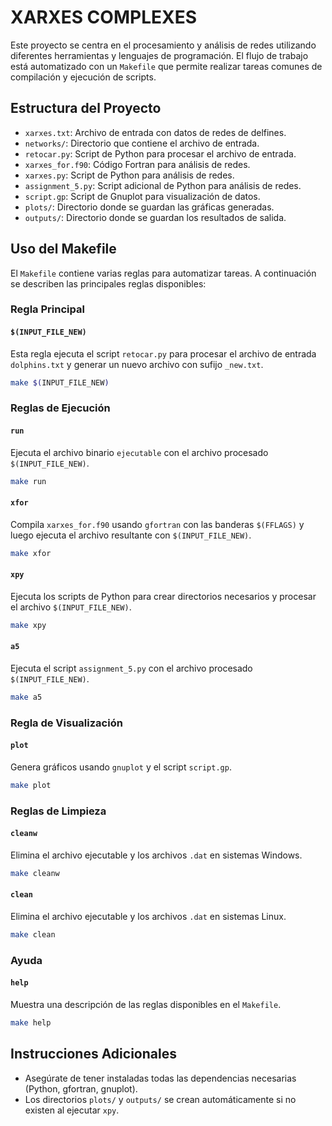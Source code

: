 # XARXES COMPLEXES

Este proyecto se centra en el procesamiento y análisis de redes utilizando diferentes herramientas y lenguajes de programación. El flujo de trabajo está automatizado con un `Makefile` que permite realizar tareas comunes de compilación y ejecución de scripts.

## Estructura del Proyecto

- `xarxes.txt`: Archivo de entrada con datos de redes de delfines.
- `networks/`: Directorio que contiene el archivo de entrada.
- `retocar.py`: Script de Python para procesar el archivo de entrada.
- `xarxes_for.f90`: Código Fortran para análisis de redes.
- `xarxes.py`: Script de Python para análisis de redes.
- `assignment_5.py`: Script adicional de Python para análisis de redes.
- `script.gp`: Script de Gnuplot para visualización de datos.
- `plots/`: Directorio donde se guardan las gráficas generadas.
- `outputs/`: Directorio donde se guardan los resultados de salida.

## Uso del Makefile

El `Makefile` contiene varias reglas para automatizar tareas. A continuación se describen las principales reglas disponibles:

### Regla Principal

#### `$(INPUT_FILE_NEW)`

Esta regla ejecuta el script `retocar.py` para procesar el archivo de entrada `dolphins.txt` y generar un nuevo archivo con sufijo `_new.txt`.

```sh
make $(INPUT_FILE_NEW)
```

### Reglas de Ejecución

#### `run`

Ejecuta el archivo binario `ejecutable` con el archivo procesado `$(INPUT_FILE_NEW)`.

```sh
make run
```

#### `xfor`

Compila `xarxes_for.f90` usando `gfortran` con las banderas `$(FFLAGS)` y luego ejecuta el archivo resultante con `$(INPUT_FILE_NEW)`.

```sh
make xfor
```

#### `xpy`

Ejecuta los scripts de Python para crear directorios necesarios y procesar el archivo `$(INPUT_FILE_NEW)`.

```sh
make xpy
```

#### `a5`

Ejecuta el script `assignment_5.py` con el archivo procesado `$(INPUT_FILE_NEW)`.

```sh
make a5
```

### Regla de Visualización

#### `plot`

Genera gráficos usando `gnuplot` y el script `script.gp`.

```sh
make plot
```

### Reglas de Limpieza

#### `cleanw`

Elimina el archivo ejecutable y los archivos `.dat` en sistemas Windows.

```sh
make cleanw
```

#### `clean`

Elimina el archivo ejecutable y los archivos `.dat` en sistemas Linux.

```sh
make clean
```

### Ayuda

#### `help`

Muestra una descripción de las reglas disponibles en el `Makefile`.

```sh
make help
```

## Instrucciones Adicionales

- Asegúrate de tener instaladas todas las dependencias necesarias (Python, gfortran, gnuplot).
- Los directorios `plots/` y `outputs/` se crean automáticamente si no existen al ejecutar `xpy`.